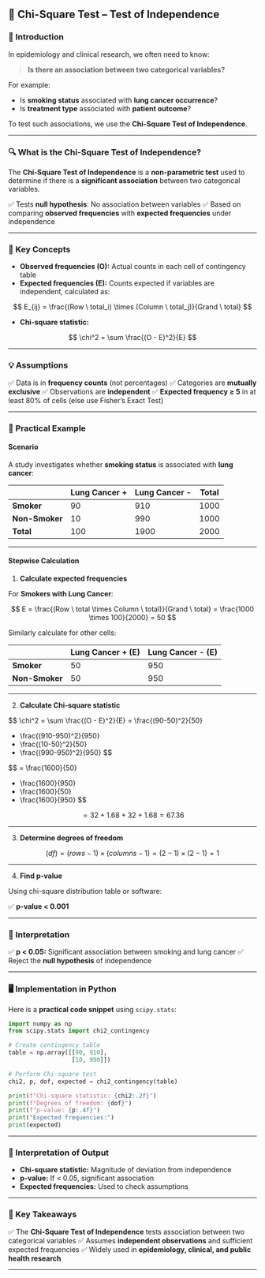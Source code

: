 ## **🧬 Chi-Square Test – Test of Independence**

### **📖 Introduction**

In epidemiology and clinical research, we often need to know:

> **Is there an association between two categorical variables?**

For example:

* Is **smoking status** associated with **lung cancer occurrence**?
* Is **treatment type** associated with **patient outcome**?

To test such associations, we use the **Chi-Square Test of Independence**.

---

### **🔍 What is the Chi-Square Test of Independence?**

The **Chi-Square Test of Independence** is a **non-parametric test** used to determine if there is a **significant association** between two categorical variables.

✅ Tests **null hypothesis**: No association between variables
✅ Based on comparing **observed frequencies** with **expected frequencies** under independence

---

### **📝 Key Concepts**

* **Observed frequencies (O):** Actual counts in each cell of contingency table
* **Expected frequencies (E):** Counts expected if variables are independent, calculated as:

$$
E_{ij} = \frac{(Row \ total_i) \times (Column \ total_j)}{Grand \ total}
$$

* **Chi-square statistic:**

$$
\chi^2 = \sum \frac{(O - E)^2}{E}
$$

---

### **💡 Assumptions**

✅ Data is in **frequency counts** (not percentages)
✅ Categories are **mutually exclusive**
✅ Observations are **independent**
✅ **Expected frequency ≥ 5** in at least 80% of cells (else use Fisher’s Exact Test)

---

### **🔬 Practical Example**

#### **Scenario**

A study investigates whether **smoking status** is associated with **lung cancer**:

|                | **Lung Cancer +** | **Lung Cancer -** | **Total** |
| -------------- | ----------------- | ----------------- | --------- |
| **Smoker**     | 90                | 910               | 1000      |
| **Non-Smoker** | 10                | 990               | 1000      |
| **Total**      | 100               | 1900              | 2000      |

---

#### **Stepwise Calculation**

1. **Calculate expected frequencies**

For **Smokers with Lung Cancer**:

$$
E = \frac{(Row \ total \times Column \ total)}{Grand \ total}
= \frac{1000 \times 100}{2000}
= 50
$$

Similarly calculate for other cells:

|                | **Lung Cancer + (E)** | **Lung Cancer - (E)** |
| -------------- | --------------------- | --------------------- |
| **Smoker**     | 50                    | 950                   |
| **Non-Smoker** | 50                    | 950                   |

---

2. **Calculate Chi-square statistic**

$$
\chi^2 = \sum \frac{(O - E)^2}{E}
= \frac{(90-50)^2}{50}
+ \frac{(910-950)^2}{950}
+ \frac{(10-50)^2}{50}
+ \frac{(990-950)^2}{950}
$$

$$
= \frac{1600}{50}
+ \frac{1600}{950}
+ \frac{1600}{50}
+ \frac{1600}{950}
$$

$$
= 32 + 1.68 + 32 + 1.68
= 67.36
$$

---

3. **Determine degrees of freedom**

$$
(df) = (rows - 1) \times (columns - 1)
= (2-1) \times (2-1)
= 1
$$

---

4. **Find p-value**

Using chi-square distribution table or software:

✅ **p-value < 0.001**

---

### **📝 Interpretation**

✅ **p < 0.05:** Significant association between smoking and lung cancer
✅ Reject the **null hypothesis** of independence

---

### **🖥️ Implementation in Python**

Here is a **practical code snippet** using `scipy.stats`:

```python
import numpy as np
from scipy.stats import chi2_contingency

# Create contingency table
table = np.array([[90, 910],
                  [10, 990]])

# Perform Chi-square test
chi2, p, dof, expected = chi2_contingency(table)

print(f"Chi-square statistic: {chi2:.2f}")
print(f"Degrees of freedom: {dof}")
print(f"p-value: {p:.4f}")
print("Expected frequencies:")
print(expected)
```

---

### **🔑 Interpretation of Output**

* **Chi-square statistic:** Magnitude of deviation from independence
* **p-value:** If < 0.05, significant association
* **Expected frequencies:** Used to check assumptions

---

### **🎯 Key Takeaways**

✅ The **Chi-Square Test of Independence** tests association between two categorical variables
✅ Assumes **independent observations** and sufficient expected frequencies
✅ Widely used in **epidemiology, clinical, and public health research**

---

